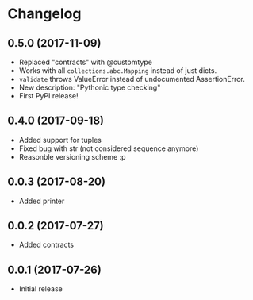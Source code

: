 # Changelog
## 0.5.0 (2017-11-09)
- Replaced "contracts" with @customtype
- Works with all `collections.abc.Mapping` instead of just dicts.
- `validate` throws ValueError instead of undocumented AssertionError.
- New description: "Pythonic type checking"
- First PyPI release!


## 0.4.0 (2017-09-18)
- Added support for tuples
- Fixed bug with str (not considered sequence anymore)
- Reasonble versioning scheme :p


## 0.0.3 (2017-08-20)
- Added printer


## 0.0.2 (2017-07-27)
- Added contracts


## 0.0.1 (2017-07-26)
- Initial release
